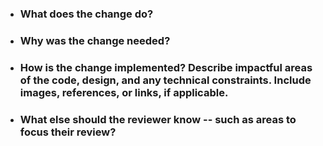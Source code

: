 - ### What does the change do?


- ### Why was the change needed?


- ### How is the change implemented? Describe impactful areas of the code, design, and any technical constraints. Include images, references, or links, if applicable.


- ### What else should the reviewer know -- such as areas to focus their review?

